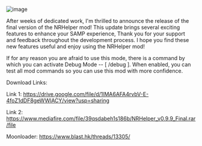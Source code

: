 ![image](https://github.com/user-attachments/assets/c9701016-94a7-4346-a3af-e87e1338ec98)


After weeks of dedicated work, I'm thrilled to announce the release of the final version of the NRHelper mod! This update brings several exciting features to enhance your SAMP experience, Thank you for your support and feedback throughout the development process. I hope you find these new features useful and enjoy using the NRHelper mod!

If for any reason you are afraid to use this mode, there is a command by which you can activate Debug Mode -- [ /debug ]. When enabled, you can test all mod commands so you can use this mod with more confidence.

Download Links: 

Link 1: https://drive.google.com/file/d/1lMA6AFA4rvbV-E-4foZ1dDF8geWWlACY/view?usp=sharing

Link 2: https://www.mediafire.com/file/39qsdabeh1s186b/NRHelper_v0.9.9_Final.rar/file

Moonloader: https://www.blast.hk/threads/13305/
